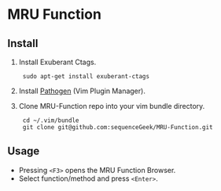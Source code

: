 # MRU Function

## Install
1. Install Exuberant Ctags.

        sudo apt-get install exuberant-ctags  
    
2. Install [Pathogen](https://github.com/tpope/vim-pathogen) (Vim Plugin Manager).  
3. Clone MRU-Function repo into your vim bundle directory.  

        cd ~/.vim/bundle  
        git clone git@github.com:sequenceGeek/MRU-Function.git

## Usage 
- Pressing `<F3>` opens the MRU Function Browser.
- Select function/method and press `<Enter>`.

